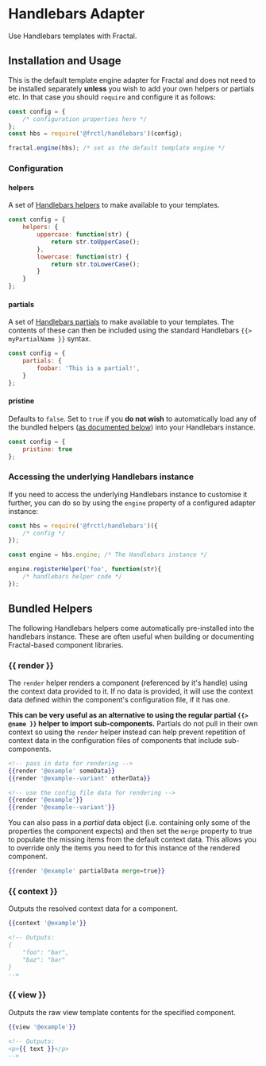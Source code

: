 # Handlebars Adapter

Use Handlebars templates with Fractal.

## Installation and Usage

This is the default template engine adapter for Fractal and does not need to be installed separately **unless** you wish to add your own helpers or partials etc. In that case you should `require` and configure it as follows:

```js
const config = {
    /* configuration properties here */
};
const hbs = require('@frctl/handlebars')(config);

fractal.engine(hbs); /* set as the default template engine */

```

### Configuration

#### helpers

A set of [Handlebars helpers](http://handlebarsjs.com/#helpers) to make available to your templates.

```js
const config = {
    helpers: {
        uppercase: function(str) {
            return str.toUpperCase();
        },
        lowercase: function(str) {
            return str.toLowerCase();
        }
    }
};
```

#### partials

A set of [Handlebars partials](http://handlebarsjs.com/#partials) to make available to your templates. The contents of these can then be included using the standard Handlebars `{{> myPartialName }}` syntax.

```js
const config = {
    partials: {
        foobar: 'This is a partial!',
    }
};
```

#### pristine

Defaults to `false`. Set to `true` if you **do not wish** to automatically load any of the bundled helpers ([as documented below](#helpers)) into your Handlebars instance.

```js
const config = {
    pristine: true
};
```

### Accessing the underlying Handlebars instance

If you need to access the underlying Handlebars instance to customise it further, you can do so by using the `engine` property of a configured adapter instance:

```js
const hbs = require('@frctl/handlebars')({
    /* config */
});

const engine = hbs.engine; /* The Handlebars instance */

engine.registerHelper('foo', function(str){
    /* handlebars helper code */
});

```

## Bundled Helpers

The following Handlebars helpers come automatically pre-installed into the handlebars instance. These are often useful when building or documenting Fractal-based component libraries.

### {{ render }}

The `render` helper renders a component (referenced by it's handle) using the context data provided to it. If no data is provided, it will use the context data defined within the component's configuration file, if it has one.

**This can be very useful as an alternative to using the regular partial `{{> @name }}` helper to import sub-components.** Partials do not pull in their own context so using the `render` helper instead can help prevent repetition of context data in the configuration files of components that include sub-components.

```handlebars
<!-- pass in data for rendering -->
{{render '@example' someData}}
{{render '@example--variant' otherData}}

<!-- use the config file data for rendering -->
{{render '@example'}}
{{render '@example--variant'}}
```

You can also pass in a *partial* data object (i.e. containing only some of the properties the component expects) and then set the `merge` property to true to populate the missing items from the default  context data. This allows you to override only the items you need to for this instance of the rendered component.

```handlebars
{{render '@example' partialData merge=true}}
```

### {{ context }}

Outputs the resolved context data for a component.

```handlebars
{{context '@example'}}

<!-- Outputs:
{
    "foo": "bar",
    "baz": "bar"
}
-->
```

### {{ view }}

Outputs the raw view template contents for the specified component.

```handlebars
{{view '@example'}}

<!-- Outputs:
<p>{{ text }}</p>
-->
```
